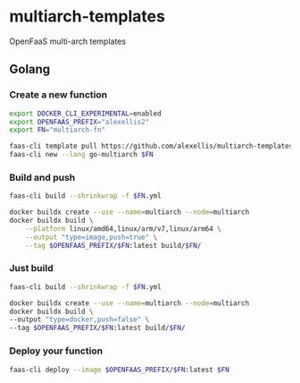 # multiarch-templates

OpenFaaS multi-arch templates

## Golang

### Create a new function

```bash
export DOCKER_CLI_EXPERIMENTAL=enabled
export OPENFAAS_PREFIX="alexellis2"
export FN="multiarch-fn"

faas-cli template pull https://github.com/alexellis/multiarch-templates
faas-cli new --lang go-multiarch $FN
```

### Build and push

```bash
faas-cli build --shrinkwrap -f $FN.yml

docker buildx create --use --name=multiarch --node=multiarch
docker buildx build \
	--platform linux/amd64,linux/arm/v7,linux/arm64 \
	--output "type=image,push=true" \
	--tag $OPENFAAS_PREFIX/$FN:latest build/$FN/
```

### Just build

```bash
faas-cli build --shrinkwrap -f $FN.yml

docker buildx create --use --name=multiarch --node=multiarch
docker buildx build \
--output "type=docker,push=false" \
--tag $OPENFAAS_PREFIX/$FN:latest build/$FN/
```

### Deploy your function

```bash
faas-cli deploy --image $OPENFAAS_PREFIX/$FN:latest $FN
```